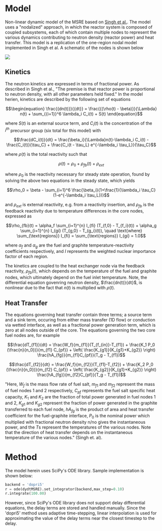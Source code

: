 # Model
Non-linear dynamic model of the MSRE based on [Singh et al.](https://www.sciencedirect.com/science/article/pii/S030645491730381X). The model uses a "nodalized" approach, in which the reactor system is composed of coupled subsystems, each of which contain multiple nodes to represent the various dynamics contributing to neutron density (reactor power) and heat transfer. This model is a replication of the one-region nodal model implemented in Singh et al. A schematic of the nodes is shown below 

![](figures/msre_one_region_diagram.png)

## Kinetics 
The neutron kinetics are expressed in terms of fractional power. As described in Singh et al., "The premise is that reactor power is proportional to neutron density, with all other parameters held fixed." In the model herien, kinetics are described by the following set of equations

```math
\begin{equation}
\frac{{dn(t)}}{{dt}} = \frac{{(\rho(t) - \beta)}}{\Lambda} n(t) + \sum_{{i=1}}^6 \lambda_i C_i(t) + S(t)
\end{equation}
```

where $S(t)$ is an external source term, and $C_i(t)$ is the concentration of the $i^{th}$ precursor group (six total for this model) with

```math
\frac{dC_i(t)}{dt} = \frac{\beta_i}{\Lambda}n(t)-\lambda_i C_i(t) - \frac{C_i(t)}{\tau_C} + \frac{C_i(t - \tau_L) e^{-\lambda_i \tau_L}}{\tau_C}
```

where $\rho(t)$ is the total reactivity such that 

```math
\rho(t)=\rho_0+\rho_{fb}(t)+\rho_{ext}
```

where $\rho_0$ is the reactivity necessary for steady state operation, found by solving the above two equations in the steady state, which yields

```math
\rho_0 = \beta - \sum_{i=1}^6 \frac{\beta_i}{1+\frac{1}{\lambda_i \tau_C}(1-e^{-\lambda_i \tau_L})}
```

and $\rho_{ext}$ is external reactivity, e.g. from a reactivity insertion, and $\rho_{fb}$ is the feedback reactivity due to temperature differences in the core nodes, expressed as 

```math
\rho_{fb}(t) = \alpha_f \sum_{i=1}^{n} I_{fi} (T_{f,0} - T_{f_i}(t)) + \alpha_g \sum_{i=1}^{n} I_{gi} (T_{g,0} - T_{g_i}(t)), \quad \text{where} \sum_{\text{regions}} I_{fi} = \sum_{\text{regions}} I_{gi} = 1.0
```

where $\alpha_f$ and $\alpha_g$ are the fuel and graphite temperature-reactivity coefficients respectively, and $I$ represents the weighted nuclear importance factor of each region.

The kinetics are coupled to the heat exchanger node via the feedback reactivity, $\rho_{fb}(t)$, which depends on the temperature of the fuel and graphite nodes, which ultimately depend on the fuel inlet temperature. Note, the differential equation govenring neutron density, $\frac{dn(t)}{dt}$, is nonlinear due to the fact that $n(t)$ is multiplied with $\rho(t)$.

## Heat Transfer 

The equations governing heat transfer contain three terms; a source term and a sink term, occuring from either mass transfer (1D flow) or conduction via wetted interface, as well as a fractional power generation term, which is zero at all nodes outside of the core. The equations governing the two core fuel nodes are, for example

```math
\frac{dT_{f1}}{dt} = \frac{W_f}{m_{f1}}(T_{f_{in}}-T_{f1}) + \frac{K_1 P_0 (\frac{n}{n_0})}{m_{f1} C_{pf}} + \left( \frac{K_{g1}}{K_{g1}+K_{g2}} \right) \frac{hA_{fg}}{m_{f1}C_{pf}}(T_g - T_{f1})
```
```math
\frac{dT_{f2}}{dt} = \frac{W_f}{m_{f2}}(T_{f1}-T_{f2}) + \frac{K_2 P_0 (\frac{n}{n_0})}{m_{f2} C_{pf}} + \left( \frac{K_{g2}}{K_{g1}+K_{g2}} \right) \frac{hA_{fg}}{m_{f2}C_{pf}}(T_g - T_{f1})
```
"Here, $W_f$ is the mass flow rate of fuel salt, $m_{f1}$ and $m_{f2}$ represent the mass of fuel nodes 1 and 2 respectively, $C_{pf}$ represents the fuel salt specific heat capacity, $K_1$ and $K_2$ are the fraction of total power generated in fuel nodes 1 and 2, $K_{g1}$ and $K_{g2}$ represent the fraction of power generated in the graphite transferred to each fuel node, $hA_{fg}$ is the product of area and heat transfer coefficient for the fuel-graphite interface, $P_0$ is the nominal power which multiplied with fractional neutron density n/no gives the instantaneous power, and the $T$s represent the temperatures of the various nodes. Note that the direction of heat transfer depends on the instantaneous temperature of the various nodes." (Singh et. al). 

# Method
The model herein uses SciPy's ODE library. Sample implementation is shown below:

```python
backend = 'dopri5'
r = ode(dydtMSRE).set_integrator(backend,max_step=0.10)
r.integrate(100.00)
```

However, since SciPy's ODE library does not support delay differential equations, the delay terms are stored and handled manually. Since the 'dopri5' method uses adaptive time-stepping, linear interpolation is used for approximating the value of the delay terms near the closest timestep to the delay. 
